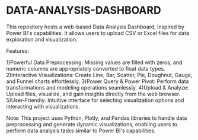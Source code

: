 # DATA-ANALYSIS-DASHBOARD
This repository hosts a web-based Data Analysis Dashboard, inspired by Power BI's capabilities. It allows users to upload CSV or Excel files for data exploration and visualization.

Features:

1)Powerful Data Preprocessing: Missing values are filled with zeros, and numeric columns are appropriately converted to float data types.
2)Interactive Visualizations: Create Line, Bar, Scatter, Pie, Doughnut, Gauge, and Funnel charts effortlessly.
3)Power Query & Power Pivot: Perform data transformations and modeling operations seamlessly.
4)Upload & Analyze: Upload files, visualize, and gain insights directly from the web browser.
5)User-Friendly: Intuitive interface for selecting visualization options and interacting with visualizations.

Note:
This project uses Python, Plotly, and Pandas libraries to handle data preprocessing and generate dynamic visualizations, enabling users to perform data analysis tasks similar to Power BI's capabilities.




